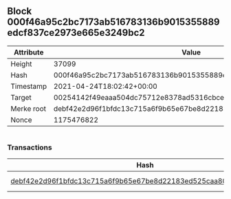 ## Block 000f46a95c2bc7173ab516783136b9015355889edcf837ce2973e665e3249bc2

Attribute | Value
--- | ---
Height | 37099
Hash | 000f46a95c2bc7173ab516783136b9015355889edcf837ce2973e665e3249bc2
Timestamp | 2021-04-24T18:02:42+00:00
Target | 00254142f49eaaa504dc75712e8378ad5316cbcead634704b3734b6271167cc4
Merke root | debf42e2d96f1bfdc13c715a6f9b65e67be8d22183ed525caa8080377c235b43
Nonce | 1175476822

```

```

### Transactions

Hash | Amount
--- | ---
[debf42e2d96f1bfdc13c715a6f9b65e67be8d22183ed525caa8080377c235b43](debf42e2d96f1bfdc13c715a6f9b65e67be8d22183ed525caa8080377c235b43.md) | 10.00000000 SKEPTI 
